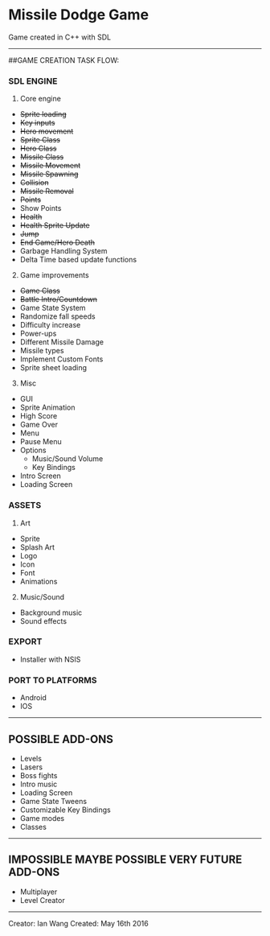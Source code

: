 # Missile Dodge Game

Game created in C++ with SDL

***

##GAME CREATION TASK FLOW:

### SDL ENGINE
1. Core engine
  * ~~Sprite loading~~
  * ~~Key inputs~~
  * ~~Hero movement~~
  * ~~Sprite Class~~
  * ~~Hero Class~~
  * ~~Missile Class~~
  * ~~Missile Movement~~
  * ~~Missile Spawning~~
  * ~~Collision~~
  * ~~Missile Removal~~
  * ~~Points~~
  * Show Points
  * ~~Health~~
  * ~~Health Sprite Update~~
  * ~~Jump~~
  * ~~End Game/Hero Death~~
  * Garbage Handling System
  * Delta Time based update functions
2. Game improvements
  * ~~Game Class~~
  * ~~Battle Intro/Countdown~~
  * Game State System
  * Randomize fall speeds
  * Difficulty increase
  * Power-ups
  * Different Missile Damage
  * Missile types
  * Implement Custom Fonts
  * Sprite sheet loading
3. Misc
  * GUI
  * Sprite Animation
  * High Score
  * Game Over
  * Menu
  * Pause Menu
  * Options
    * Music/Sound Volume
    * Key Bindings
  * Intro Screen
  * Loading Screen

### ASSETS
1. Art
  * Sprite
  * Splash Art
  * Logo
  * Icon
  * Font
  * Animations
2. Music/Sound
  * Background music
  * Sound effects

### EXPORT
  * Installer with NSIS

### PORT TO PLATFORMS
  * Android
  * IOS

***

## POSSIBLE ADD-ONS
* Levels
* Lasers
* Boss fights
* Intro music
* Loading Screen
* Game State Tweens
* Customizable Key Bindings
* Game modes
* Classes

***

## IMPOSSIBLE MAYBE POSSIBLE VERY FUTURE ADD-ONS
* Multiplayer
* Level Creator

***

Creator: Ian Wang
Created: May 16th 2016